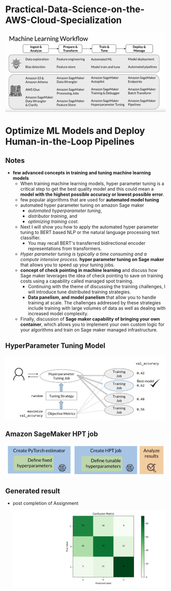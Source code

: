 # Practical-Data-Science-on-the-AWS-Cloud-Specialization

![pathway of this Course](https://github.com/Ashleshk/Practical-Data-Science-on-the-AWS-Cloud-Specialization/blob/main/Capture.PNG)


#  **Optimize ML Models and Deploy Human-in-the-Loop Pipelines**

## Notes
* **few advanced concepts in training and tuning machine learning models**
    * When training machine learning models, hyper parameter tuning is a critical step to get the best quality model and this could mean a **model with the highest possible accuracy or lowest possible error**. 
    * few popular algorithms that are used for **automated model tuning** 
    * automated hyper parameter tuning on amazon Sage maker 
        * *automated hyperparameter tuning*, 
        * *distributor training*, and 
        * *optimizing training cost*. 
    * Next I will show you how to apply the automated hyper parameter tuning to BERT based NLP or the natural language processing text classifier. 
        * You may recall BERT's transferred bidirectional encoder representations from transformers. 
    * *Hyper parameter tuning is typically a time consuming and a compute intensive process*.  **hyper parameter tuning on Sage maker** that allows you to speed up your tuning jobs. 
    * **concept of check pointing in machine learning** and discuss how Sage maker leverages the idea of check pointing to save on training costs using a capability called managed spot training.
        * Continuing with the theme of discussing the training challenges, I will introduce tune distributed training strategies. 
        * **Data panelism, and model panelism** that allow you to handle training at scale. The challenges addressed by these strategies include training with large volumes of data as well as dealing with increased model complexity. 
    * Finally, discussion of **Sage maker capability of bringing your own container**, which allows you to implement your own custom logic for your algorithms and train on Sage maker managed infrastructure.

## HyperParameter Tuning Model

   ![HyperParameter Tuning Model](https://github.com/Ashleshk/Practical-Data-Science-on-the-AWS-Cloud-Specialization/blob/main/Optimize%20ML%20Models%20and%20Deploy%20Human-in-the-Loop%20Pipelines/images/hpt.png) 

## Amazon SageMaker HPT job

   ![Amazon SageMaker HPT job](https://github.com/Ashleshk/Practical-Data-Science-on-the-AWS-Cloud-Specialization/blob/main/Optimize%20ML%20Models%20and%20Deploy%20Human-in-the-Loop%20Pipelines/images/sagemaker_hpt.png) 

## Generated result     
* post completion of Assignment

    ![Confusion Matrix](https://github.com/Ashleshk/Practical-Data-Science-on-the-AWS-Cloud-Specialization/blob/main/Optimize%20ML%20Models%20and%20Deploy%20Human-in-the-Loop%20Pipelines/generated/confusion_matrix.png)


























